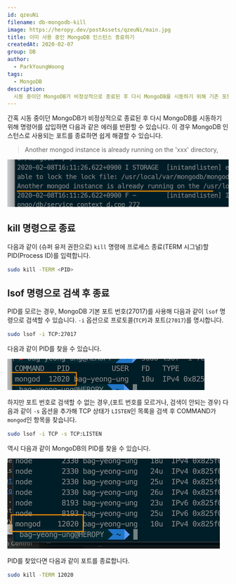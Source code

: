 ```yaml
---
id: qzeuNi
filename: db-mongodb-kill
image: https://heropy.dev/postAssets/qzeuNi/main.jpg
title: 이미 사용 중인 MongoDB 인스턴스 종료하기
createdAt: 2020-02-07
group: DB
author:
  - ParkYoungWoong
tags:
  - MongoDB
description: 
  시동 중이던 MongoDB가 비정상적으로 종료된 후 다시 MongoDB를 시동하기 위해 기존 포트를 찾아 종료하는 방법을 알아봅니다.
---
```


간혹 시동 중이던 MongoDB가 비정상적으로 종료된 후 다시 MongoDB를 시동하기 위해 명령어를 삽입하면 다음과 같은 에러를 반환할 수 있습니다.
이 경우 MongoDB 인스턴스로 사용되는 포트를 종료하면 쉽게 해결할 수 있습니다.

> Another mongod instance is already running on the 'xxx' directory,

![](./assets/s1.png)

## kill 명령으로 종료

다음과 같이 (슈퍼 유저 권한으로) `kill` 명령에 프로세스 종료(TERM 시그널)할 PID(Process ID)를 입력합니다.

```bash
sudo kill -TERM <PID>
```

## lsof 명령으로 검색 후 종료

PID를 모르는 경우,
MongoDB 기본 포트 번호(27017)를 사용해 다음과 같이 `lsof` 명령으로 검색할 수 있습니다.
`-i` 옵션으로 프로토콜(`TCP`)과 포트(`27017`)를 명시합니다.

```bash
sudo lsof -i TCP:27017
```

다음과 같이 PID를 찾을 수 있습니다.

![](./assets/s2.png)

하지만 포트 번호로 검색할 수 없는 경우,(포트 번호를 모르거나, 검색이 안되는 경우)
다음과 같이 `-s` 옵션을 추가해 TCP 상태가 `LISTEN`인 목록을 검색 후 COMMAND가 `mongod`인 항목을 찾습니다.

```bash
sudo lsof -i TCP -s TCP:LISTEN
```

역시 다음과 같이 MongoDB의 PID를 찾을 수 있습니다.

![](./assets/s3.png)

PID를 찾았다면 다음과 같이 포트를 종료합니다.

```bash
sudo kill -TERM 12020
```
